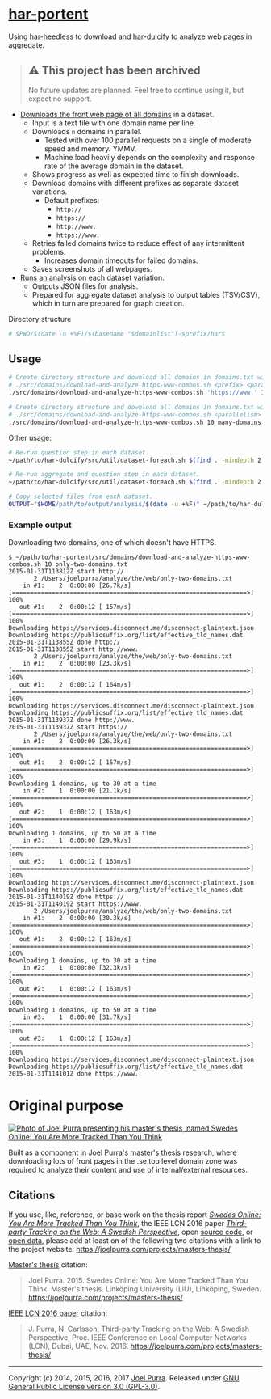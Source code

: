 # [har-portent](https://github.com/joelpurra/har-portent/)

Using [har-heedless](https://github.com/joelpurra/har-heedless/) to download and [har-dulcify](https://github.com/joelpurra/har-dulcify/) to analyze web pages in aggregate.



> ## ⚠️ This project has been archived
>
> No future updates are planned. Feel free to continue using it, but expect no support.



- [Downloads the front web page of all domains](https://github.com/joelpurra/har-heedless/) in a dataset.
  - Input is a text file with one domain name per line.
  - Downloads `n` domains in parallel.
    - Tested with over 100 parallel requests on a single of moderate speed and memory. YMMV.
    - Machine load heavily depends on the complexity and response rate of the average domain in the dataset.
  - Shows progress as well as expected time to finish downloads.
  - Download domains with different prefixes as separate dataset variations.
    - Default prefixes:
      - `http://`
      - `https://`
      - `http://www.`
      - `https://www.`
  - Retries failed domains twice to reduce effect of any intermittent problems.
    - Increases domain timeouts for failed domains.
  - Saves screenshots of all webpages.
- [Runs an analysis](https://github.com/joelpurra/har-dulcify/) on each dataset variation.
  - Outputs JSON files for analysis.
  - Prepared for aggregate dataset analysis to output tables (TSV/CSV), which in turn are prepared for graph creation.

Directory structure

```bash
# $PWD/$(date -u +%F)/$(basename "$domainlist")-$prefix/hars
```

## Usage

```bash
# Create directory structure and download all domains in domains.txt with a single prefix/variation.
# ./src/domains/download-and-analyze-https-www-combos.sh <prefix> <parallelism> <domainlists>
./src/domains/download-and-analyze-https-www-combos.sh 'https://www.' 10 many-domains.txt more-domains.txt 100k-se-domains.txt

# Create directory structure and download all domains in domains.txt with all four variations.
# ./src/domains/download-and-analyze-https-www-combos.sh <parallelism> <domainlists>
./src/domains/download-and-analyze-https-www-combos.sh 10 many-domains.txt more-domains.txt 100k-se-domains.txt
```

Other usage:

```bash
# Re-run question step in each dataset.
~/path/to/har-dulcify/src/util/dataset-foreach.sh $(find . -mindepth 2 -maxdepth 2 -type d) -- echo "--- Entering {} ---" '&&' ~/path/to/har-dulcify/src/one-shot/questions.sh

# Re-run aggregate and question step in each dataset.
~/path/to/har-dulcify/src/util/dataset-foreach.sh $(find . -mindepth 2 -maxdepth 2 -type d) -- echo "--- Entering {} ---" '&&' ~/path/to/har-dulcify/src/one-shot/aggregate.sh '&&' ~/path/to/har-dulcify/src/one-shot/questions.sh

# Copy selected files from each dataset.
OUTPUT="$HOME/path/to/output/analysis/$(date -u +%F)" ~/path/to/har-dulcify/src/util/dataset-query.sh $(find . -mindepth 2 -maxdepth 2 -type d) -- echo "--- Entering {} ---" '&&' 'T="$OUTPUT/$(basename "{}")"' '&&' echo '$T' '&&' mkdir -p '$T/' '&&' cp aggregate.disconnect.categories.organizations.json aggregates.analysis.json '*.log' 'failed*' google-gtm-ga-dc.aggregate.json origin-redirects.aggregate.json ratio-buckets.aggregate.json prepared.disconnect.services.analysis.json '$T/'
```

### Example output

Downloading two domains, one of which doesn't have HTTPS.

```text
$ ~/path/to/har-portent/src/domains/download-and-analyze-https-www-combos.sh 10 only-two-domains.txt
2015-01-31T113812Z start http://
       2 /Users/joelpurra/analyze/the/web/only-two-domains.txt
    in #1:    2  0:00:00 [26.7k/s] [=================================================================>] 100%
   out #1:    2  0:00:12 [ 157m/s] [=================================================================>] 100%
Downloading https://services.disconnect.me/disconnect-plaintext.json
Downloading https://publicsuffix.org/list/effective_tld_names.dat
2015-01-31T113855Z done http://
2015-01-31T113855Z start http://www.
       2 /Users/joelpurra/analyze/the/web/only-two-domains.txt
    in #1:    2  0:00:00 [23.3k/s] [=================================================================>] 100%
   out #1:    2  0:00:12 [ 164m/s] [=================================================================>] 100%
Downloading https://services.disconnect.me/disconnect-plaintext.json
Downloading https://publicsuffix.org/list/effective_tld_names.dat
2015-01-31T113937Z done http://www.
2015-01-31T113937Z start https://
       2 /Users/joelpurra/analyze/the/web/only-two-domains.txt
    in #1:    2  0:00:00 [26.3k/s] [=================================================================>] 100%
   out #1:    2  0:00:12 [ 157m/s] [=================================================================>] 100%
Downloading 1 domains, up to 30 at a time
    in #2:    1  0:00:00 [21.1k/s] [=================================================================>] 100%
   out #2:    1  0:00:12 [ 163m/s] [=================================================================>] 100%
Downloading 1 domains, up to 50 at a time
    in #3:    1  0:00:00 [29.9k/s] [=================================================================>] 100%
   out #3:    1  0:00:12 [ 163m/s] [=================================================================>] 100%
Downloading https://services.disconnect.me/disconnect-plaintext.json
Downloading https://publicsuffix.org/list/effective_tld_names.dat
2015-01-31T114019Z done https://
2015-01-31T114019Z start https://www.
       2 /Users/joelpurra/analyze/the/web/only-two-domains.txt
    in #1:    2  0:00:00 [30.3k/s] [=================================================================>] 100%
   out #1:    2  0:00:12 [ 163m/s] [=================================================================>] 100%
Downloading 1 domains, up to 30 at a time
    in #2:    1  0:00:00 [32.3k/s] [=================================================================>] 100%
   out #2:    1  0:00:12 [ 163m/s] [=================================================================>] 100%
Downloading 1 domains, up to 50 at a time
    in #3:    1  0:00:00 [31.7k/s] [=================================================================>] 100%
   out #3:    1  0:00:12 [ 163m/s] [=================================================================>] 100%
Downloading https://services.disconnect.me/disconnect-plaintext.json
Downloading https://publicsuffix.org/list/effective_tld_names.dat
2015-01-31T114101Z done https://www.
```



# Original purpose

[![Photo of Joel Purra presenting his master's thesis, named Swedes Online: You Are More Tracked Than You Think](https://files.joelpurra.com/projects/masters-thesis/video/2015-02-19/joel-purra_masters-thesis_2015-02-19_defense_highres.jpg)](https://joelpurra.com/projects/masters-thesis/)

Built as a component in [Joel Purra's master's thesis](https://joelpurra.com/projects/masters-thesis/) research, where downloading lots of front pages in the .se top level domain zone was required to analyze their content and use of internal/external resources.


## Citations

If you use, like, reference, or base work on the thesis report [*Swedes Online: You Are More Tracked Than You Think*](https://joelpurra.com/projects/masters-thesis/#thesis), the IEEE LCN 2016 paper [*Third-party Tracking on the Web: A Swedish Perspective*](https://joelpurra.com/projects/masters-thesis/#ieee-lcn-2016), open [source code](https://joelpurra.com/projects/masters-thesis/#open-source), or [open data](https://joelpurra.com/projects/masters-thesis/#open-data), please add at least on of the following two citations with a link to the project website: https://joelpurra.com/projects/masters-thesis/

[Master's thesis](https://joelpurra.com/projects/masters-thesis/#thesis) citation:

> Joel Purra. 2015. Swedes Online: You Are More Tracked Than You Think. Master's thesis. Linköping University (LiU), Linköping, Sweden. https://joelpurra.com/projects/masters-thesis/


[IEEE LCN 2016 paper](https://joelpurra.com/projects/masters-thesis/#ieee-lcn-2016) citation:

> J. Purra, N. Carlsson, Third-party Tracking on the Web: A Swedish Perspective, Proc. IEEE Conference on Local Computer Networks (LCN), Dubai, UAE, Nov. 2016. https://joelpurra.com/projects/masters-thesis/



---

Copyright (c) 2014, 2015, 2016, 2017 [Joel Purra](https://joelpurra.com/). Released under [GNU General Public License version 3.0 (GPL-3.0)](https://www.gnu.org/licenses/gpl.html).
